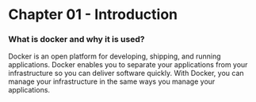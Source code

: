 # Chapter 01 - Introduction

### What is docker and why it is used?
Docker is an open platform for developing, shipping, and running applications. Docker enables you
to separate your applications from your infrastructure so you can deliver software quickly. With 
Docker, you can manage your infrastructure in the same ways you manage your applications.
